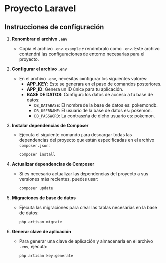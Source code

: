 # Proyecto Laravel

## Instrucciones de configuración

1. **Renombrar el archivo `.env`**
   - Copia el archivo `.env.example` y renómbralo como `.env`. Este archivo contendrá las configuraciones de entorno necesarias para el proyecto.

2. **Configurar el archivo `.env`**
   - En el archivo `.env`, necesitas configurar los siguientes valores:
     - **APP_KEY**: Este se generará en el paso de comandos posteriores.
     - **APP_ID**: Genera un ID único para tu aplicación.
     - **BASE DE DATOS**: Configura los datos de acceso a tu base de datos:
       - `DB_DATABASE`: El nombre de la base de datos es: pokemondb.
       - `DB_USERNAME`: El usuario de la base de datos es: pokemon.
       - `DB_PASSWORD`: La contraseña de dicho usuario es: pokemon.

3. **Instalar dependencias de Composer**
   - Ejecuta el siguiente comando para descargar todas las dependencias del proyecto que están especificadas en el archivo `composer.json`:
     ```bash
     composer install
     ```

4. **Actualizar dependencias de Composer**
   - Si es necesario actualizar las dependencias del proyecto a sus versiones más recientes, puedes usar:
     ```bash
     composer update
     ```

5. **Migraciones de base de datos**
   - Ejecuta las migraciones para crear las tablas necesarias en la base de datos:
     ```bash
     php artisan migrate
     ```

6. **Generar clave de aplicación**
   - Para generar una clave de aplicación y almacenarla en el archivo `.env`, ejecuta:
     ```bash
     php artisan key:generate
     ```